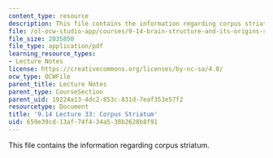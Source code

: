 ```yaml
---
content_type: resource
description: This file contains the information regarding corpus striatum.
file: /ol-ocw-studio-app/courses/9-14-brain-structure-and-its-origins-spring-2014/659e39cd13af74f434a538b2628b8f91_MIT9_14S14_Lecture33.pdf
file_size: 2035850
file_type: application/pdf
learning_resource_types:
- Lecture Notes
license: https://creativecommons.org/licenses/by-nc-sa/4.0/
ocw_type: OCWFile
parent_title: Lecture Notes
parent_type: CourseSection
parent_uid: 19224a13-4dc2-853c-831d-7eaf353e57f2
resourcetype: Document
title: '9.14 Lecture 33: Corpus Striatum'
uid: 659e39cd-13af-74f4-34a5-38b2628b8f91
---
```

This file contains the information regarding corpus striatum.